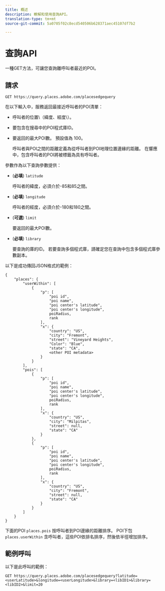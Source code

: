 ```yaml
---
title: 概述
description: 瞭解和使用查詢API。
translation-type: tm+mt
source-git-commit: 5a0705f02c8ecd540506b628371aec45107df7b2

---
```




# 查詢API

一種GET方法，可讓您查詢離呼叫者最近的POI。

## 請求

```text
GET https://query.places.adobe.com/placesedgequery
```

在以下輸入中，服務返回最接近呼叫者的POI清單：

* 呼叫者的位置\（緯度、經度\）。
* 要包含在搜尋中的POI程式庫ID。
* 要返回的最大POI數。  預設值為 100。

   呼叫者與POI之間的距離定義為從呼叫者到POI地理位置邊緣的距離。 在響應中，包含呼叫者的POI將被標籤為具有呼叫者。

參數作為以下查詢參數提供：

* (**必填**) `latitude`

   呼叫者的緯度，必須介於-85和85之間。
* (**必填**) `longitude`

   呼叫者的經度，必須介於-180和180之間。

* (**可選**) `limit`

   要返回的最大POI數。

* (**必填**) `library`

   要查詢的庫的ID。 若要查詢多個程式庫，請確定您在查詢中包含多個程式庫參數副本。

以下是成功傳回JSON格式的範例：

```markup
{
    "places": {
        "userWithin": [
            {
                "p": [
                    "poi id",
                    "poi name",
                    "poi center's latitude",
                    "poi center's longitude",
                    poiRadius,
                    rank
                ],
                "x": {
                    "country": "US",
                    "city": "Fremont",
                    "street": "Vineyard Heights",
                    "Color": "Blue",
                    "state": "CA",
                    <other POI metadata>
                }
            }
        ],
        "pois": [
            {
                "p": [
                    "poi id",
                    "poi name",
                    "poi center's latitude",
                    "poi center's longitude",
                    poiRadius,
                    rank
                ],
                "x": {
                    "country": "US",
                    "city": "Milpitas",
                    "street": null,
                    "state": "CA"
                }
            },
            {
                "p": [
                    "poi id",
                    "poi name",
                    "poi center's latitude",
                    "poi center's longitude",
                    poiRadius,
                    rank
                ],
                "x": {
                    "country": "US",
                    "city": "Fremont",
                    "street": null,
                    "state": "CA"
                }
            }
        ]
    }
}
```

下面的POI `places.pois` 按呼叫者到POI邊緣的距離排序。 POI下包 `places.userWithin` 含呼叫者，這些POI依排名排序，然後依半徑增加排序。

## 範例呼叫

以下是此呼叫的範例：

```text
GET https://query.places.adobe.com/placesedgequery?latitude=<userLatitude>&longitude=<userLongitude>&library=<libID1>&library=<libID2>&limit=20
```
